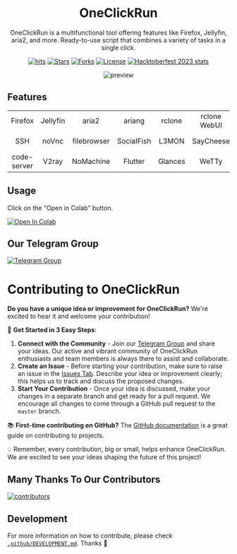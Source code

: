 <h1 align="center">OneClickRun</h1>

<div align="center">

OneClickRun is a multifunctional tool offering features like Firefox, Jellyfin, aria2, and more. Ready-to-use script that combines a variety of tasks in a single click.

[![hits](https://hits.seeyoufarm.com/api/count/incr/badge.svg?url=https%3A%2F%2Fgithub.com%2Fbiplobsd%2FOneClickRun&count_bg=%2379C83D&title_bg=%23555555&icon=&icon_color=%23E7E7E7&title=hits&edge_flat=false)](https://hits.seeyoufarm.com)
[![Stars](https://img.shields.io/github/stars/biplobsd/OneClickRun?style=social)](https://github.com/biplobsd/OneClickRun)
[![Forks](https://img.shields.io/github/forks/biplobsd/OneClickRun?style=social)](https://github.com/biplobsd/OneClickRun)
[![License](https://img.shields.io/github/license/biplobsd/OneClickRun)](https://github.com/biplobsd/OneClickRun/blob/main/LICENSE)
[![Hacktoberfest 2023 stats](https://img.shields.io/github/hacktoberfest/2023/biplobsd/OneClickRun?label=Hacktoberfest+2023)](https://github.com/biplobsd/OneClickRun/pulls?q=is%3Apr+is%3Amerged+created%3A2023-10-01..2023-10-31)

![preview](https://raw.githubusercontent.com/biplobsd/OneClickRun/master/img/preview.gif)

</div>

## Features

| | | | | | | | |
|:--:|:--:|:--:|:--:|:--:|:--:|:--:|:--:|
|Firefox|Jellyfin|aria2|ariang|rclone|rclone WebUI|Netdata|Cloud Commander|
|SSH|noVnc|filebrowser|SocialFish|L3MON|SayCheese|spotify-downloader|pyLoad|
|code-server|V2ray|NoMachine|Flutter|Glances|WeTTy|Kivy|go-http-file-server|

## Usage

Click on the "Open in Colab" button.

[![Open In Colab](https://colab.research.google.com/assets/colab-badge.svg)](https://colab.research.google.com/github/biplobsd/OneClickRun/blob/master/OneClickRun.ipynb)

## Our Telegram Group

[![Telegram Group](https://i.imgur.com/CLg6blO.png)](https://t.me/torrentToGM)

# Contributing to OneClickRun

**Do you have a unique idea or improvement for OneClickRun?** We're excited to hear it and welcome your contribution!

🔗 **Get Started in 3 Easy Steps**:
1. **Connect with the Community** - Join our [Telegram Group](https://t.me/torrentToGM) and share your ideas. Our active and vibrant community of OneClickRun enthusiasts and team members is always there to assist and collaborate.
2. **Create an Issue** - Before starting your contribution, make sure to raise an issue in the [Issues Tab](https://github.com/biplobsd/OneClickRun/issues). Describe your idea or improvement clearly; this helps us to track and discuss the proposed changes.
3. **Start Your Contribution** - Once your idea is discussed, make your changes in a separate branch and get ready for a pull request. We encourage all changes to come through a GitHub pull request to the `master` branch.

📚 **First-time contributing on GitHub?** The [GitHub documentation](https://docs.github.com/en/get-started/quickstart/contributing-to-projects) is a great guide on contributing to projects.

💡 Remember, every contribution, big or small, helps enhance OneClickRun. We are excited to see your ideas shaping the future of this project!

## Many Thanks To Our Contributors

[![contributors](https://contrib.rocks/image?repo=biplobsd/OneClickRun)](https://github.com/biplobsd/OneClickRun/graphs/contributors)


## Development
For more information on how to contribute, please check [`.github/DEVELOPMENT.md`](https://github.com/biplobsd/OneClickRun/blob/master/.github/DEVELOPMENT.md). Thanks 🚀
